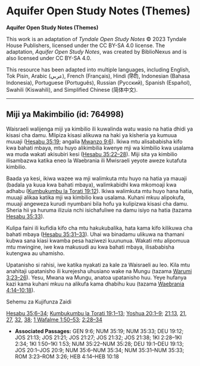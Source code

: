# Aquifer Open Study Notes (Themes)

**Aquifer Open Study Notes (Themes)**

This work is an adaptation of *Tyndale Open Study Notes* © 2023 Tyndale House Publishers, licensed under the CC BY\-SA 4\.0 license. The adaptation, *Aquifer Open Study Notes*, was created by BiblioNexus and is also licensed under CC BY\-SA 4\.0\.

This resource has been adapted into multiple languages, including English, Tok Pisin, Arabic (عربي), French (Français), Hindi (हिंदी), Indonesian (Bahasa Indonesia), Portuguese (Português), Russian (Русский), Spanish (Español), Swahili (Kiswahili), and Simplified Chinese (简体中文).



--------------------------------

## Miji ya Makimbilio (id: 764998)

Waisraeli walijenga miji ya kimbilio ili kuwalinda watu wasio na hatia dhidi ya kisasi cha damu. Mlipiza kisasi alikuwa na haki ya kisheria ya kumuua muuaji ([Hesabu 35:19](https://ref.ly/Num35:19); angalia [Mwanzo 9:6](https://ref.ly/Gen9:6)). Ikiwa mtu alisababisha kifo kwa bahati mbaya, mtu huyo alikimbilia kwenye mji wa kimbilio kwa usalama wa muda wakati akisubiri kesi ([Hesabu 35:22–28](https://ref.ly/Num35:22-Num35:28)). Miji sita ya kimbilio ilisambazwa katika eneo la Waebrania ili Mwisraeli yeyote aweze kutafuta kimbilio.

Baada ya kesi, ikiwa wazee wa mji walimkuta mtu huyo na hatia ya mauaji (badala ya kuua kwa bahati mbaya), walimkabidhi kwa mkomoaji kwa adhabu ([Kumbukumbu la Torati 19:12](https://ref.ly/Deut19:12)). Ikiwa walimkuta mtu huyo hana hatia, muuaji alikaa katika mji wa kimbilio kwa usalama. Kuhani mkuu alipokufa, muuaji angeweza kurudi nyumbani bila hofu ya kulipizwa kisasi cha damu. Sheria hii ya huruma ilizuia nchi isichafuliwe na damu isiyo na hatia (tazama [Hesabu 35:33](https://ref.ly/Num35:33)).

Kulipa faini ili kufidia kifo cha mtu hakukubalika, hata kama kifo kilikuwa cha bahati mbaya ([Hesabu 35:31–33](https://ref.ly/Num35:31-Num35:33)). Uhai wa binadamu ulikuwa na thamani kubwa sana kiasi kwamba pesa haziwezi kuununua. Wakati mtu alipomuua mtu mwingine, iwe kwa makusudi au kwa bahati mbaya, ilisababisha kutengwa au uhamisho.

Upatanisho si rahisi, iwe katika nyakati za kale za Waisraeli au leo. Kila mtu anahitaji upatanisho ili kurejesha uhusiano wake na Mungu (tazama [Warumi 3:23–26](https://ref.ly/Rom3:23-Rom3:26)). Yesu, Mwana wa Mungu, anatoa upatanisho huu. Yeye hufanya kazi kama kuhani mkuu na alikufa kama dhabihu kuu (tazama [Waebrania 4:14–10:18](https://ref.ly/Heb4:14-Heb10:18)).

Sehemu za Kujifunza Zaidi

[Hesabu 35:6–34](https://ref.ly/Num35:6-Num35:34); [Kumbukumbu la Torati 19:1–13](https://ref.ly/Deut19:1-Deut19:13); [Yoshua 20:1–9](https://ref.ly/Josh20:1-Josh20:9); [21:13](https://ref.ly/Josh21:13), [21](https://ref.ly/Josh21:21), [27](https://ref.ly/Josh21:27), [32](https://ref.ly/Josh21:32), [38](https://ref.ly/Josh21:38); [1 Wafalme 1:50–53](https://ref.ly/1Kgs1:50-1Kgs1:53); [2:28–34](https://ref.ly/1Kgs2:28-1Kgs2:34)

* **Associated Passages:** GEN 9:6; NUM 35:19; NUM 35:33; DEU 19:12; JOS 21:13; JOS 21:21; JOS 21:27; JOS 21:32; JOS 21:38; 1KI 2:28–1KI 2:34; 1KI 1:50–1KI 1:53; NUM 35:22–NUM 35:28; DEU 19:1–DEU 19:13; JOS 20:1–JOS 20:9; NUM 35:6–NUM 35:34; NUM 35:31–NUM 35:33; ROM 3:23–ROM 3:26; HEB 4:14–HEB 10:18

